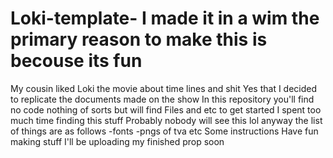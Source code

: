 # Loki-template- I made it in a wim the primary reason to make this is becouse its fun
My cousin liked Loki the movie about time lines and shit 
Yes that I decided to replicate the documents made on the show 
In this repository you'll find no code nothing of sorts but will find 
Files and etc to get started I spent too much time finding this stuff
Probably nobody will see this lol anyway the list of things are as follows
-fonts
-pngs of tva etc 
Some instructions 
Have fun making stuff I'll be uploading my finished prop 
soon 